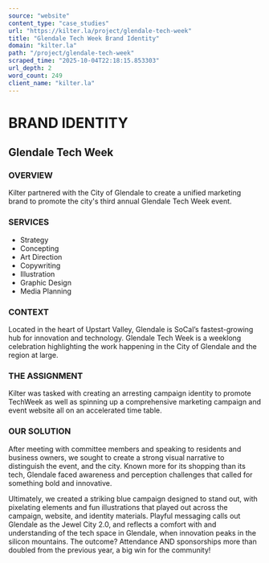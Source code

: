 ```yaml
---
source: "website"
content_type: "case_studies"
url: "https://kilter.la/project/glendale-tech-week"
title: "Glendale Tech Week Brand Identity"
domain: "kilter.la"
path: "/project/glendale-tech-week"
scraped_time: "2025-10-04T22:18:15.853303"
url_depth: 2
word_count: 249
client_name: "kilter.la"
---
```


# BRAND IDENTITY

## Glendale Tech Week

### OVERVIEW

Kilter partnered with the City of Glendale to create a unified marketing brand to promote the city's third annual Glendale Tech Week event.

### SERVICES

*   Strategy
*   Concepting
*   Art Direction
*   Copywriting
*   Illustration
*   Graphic Design
*   Media Planning

### CONTEXT

Located in the heart of Upstart Valley, Glendale is SoCal’s fastest-growing hub for innovation and technology. Glendale Tech Week is a weeklong celebration highlighting the work happening in the City of Glendale and the region at large.

### THE ASSIGNMENT

Kilter was tasked with creating an arresting campaign identity to promote TechWeek as well as spinning up a comprehensive marketing campaign and event website all on an accelerated time table.

### OUR SOLUTION

After meeting with committee members and speaking to residents and business owners, we sought to create a strong visual narrative to distinguish the event, and the city. Known more for its shopping than its tech, Glendale faced awareness and perception challenges that called for something bold and innovative.

Ultimately, we created a striking blue campaign designed to stand out, with pixelating elements and fun illustrations that played out across the campaign, website, and identity materials. Playful messaging calls out Glendale as the Jewel City 2.0, and reflects a comfort with and understanding of the tech space in Glendale, when innovation peaks in the silicon mountains. The outcome? Attendance AND sponsorships more than doubled from the previous year, a big win for the community!